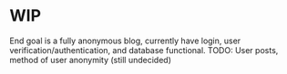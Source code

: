 # WIP
End goal is a fully anonymous blog, currently have login, user verification/authentication, and database functional.
TODO: User posts, method of user anonymity (still undecided)
